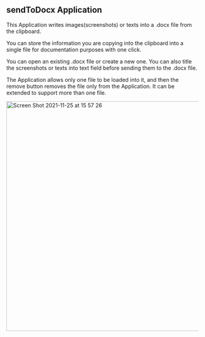 ## sendToDocx Application

This Application writes images(screenshots) or texts into a .docx file from the clipboard.

You can store the information you are copying into the clipboard into a single file for documentation purposes with one click.

You can open an existing .docx file or create a new one. You can also title the screenshots or texts into text field before sending them to the .docx file.

The Application allows only one file to be loaded into it, and then the remove button removes the file only from the Application. It can be extended to support more than one file.

<img width="602" alt="Screen Shot 2021-11-25 at 15 57 26" src="https://user-images.githubusercontent.com/93434712/143463458-77581297-d667-4c49-84b4-26aee9385e04.png">
